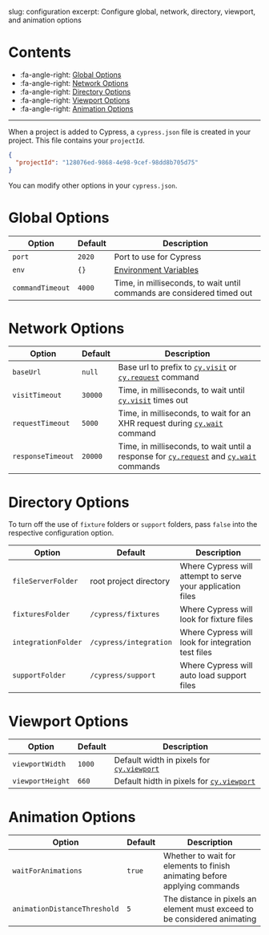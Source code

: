 slug: configuration
excerpt: Configure global, network, directory, viewport, and animation options

# Contents

- :fa-angle-right: [Global Options](#section-global-options)
- :fa-angle-right: [Network Options](#section-network-options)
- :fa-angle-right: [Directory Options](#section-directory-options)
- :fa-angle-right: [Viewport Options](#section-viewport-options)
- :fa-angle-right: [Animation Options](#section-animation-options)

***

When a project is added to Cypress, a `cypress.json` file is created in your project. This file contains your `projectId`.

```json
{
  "projectId": "128076ed-9868-4e98-9cef-98dd8b705d75"
}
```

You can modify other options in your `cypress.json`.

# Global Options

Option | Default | Description
----- | ---- | ----
`port` | `2020` | Port to use for Cypress
`env` | `{}` | [Environment Variables](https://on.cypress.io/guides/environment-variables)
`commandTimeout` | `4000` | Time, in milliseconds, to wait until commands are considered timed out

# Network Options

Option | Default | Description
----- | ---- | ----
`baseUrl` | `null` | Base url to prefix to [`cy.visit`](https://on.cypress.io/api/visit) or [`cy.request`](https://on.cypress.io/api/request) command
`visitTimeout` | `30000` | Time, in milliseconds, to wait until [`cy.visit`](https://on.cypress.io/api/visit) times out
`requestTimeout` | `5000` | Time, in milliseconds, to wait for an XHR request during [`cy.wait`](wait) command
`responseTimeout` | `20000` | Time, in milliseconds, to wait until a response for [`cy.request`](request) and [`cy.wait`](https://on.cypress.io/api/wait) commands

# Directory Options

To turn off the use of `fixture` folders or `support` folders, pass `false` into the respective configuration option.

Option | Default | Description
----- | ---- | ----
`fileServerFolder`    | root project directory    | Where Cypress will attempt to serve your application files
`fixturesFolder`    | `/cypress/fixtures`    | Where Cypress will look for fixture files
`integrationFolder` | `/cypress/integration` | Where Cypress will look for integration test files
`supportFolder`     | `/cypress/support`     | Where Cypress will auto load support files

# Viewport Options

Option | Default | Description
----- | ---- | ----
`viewportWidth` | `1000` | Default width in pixels for [`cy.viewport`](https://on.cypress.io/api/viewport)
`viewportHeight` | `660` | Default hidth in pixels for  [`cy.viewport`](https://on.cypress.io/api/viewport)

# Animation Options

Option | Default | Description
----- | ---- | ----
`waitForAnimations` | `true` | Whether to wait for elements to finish animating before applying commands
`animationDistanceThreshold` | `5` | The distance in pixels an element must exceed to be considered animating
